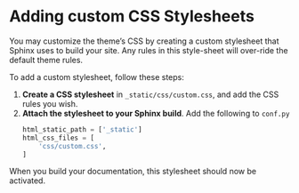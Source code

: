 # Adding custom CSS Stylesheets

You may customize the theme’s CSS by creating a custom stylesheet that Sphinx uses to build your site. Any rules in this style-sheet will over-ride the default theme rules.

To add a custom stylesheet, follow these steps:

1. **Create a CSS stylesheet** in `_static/css/custom.css`, and add the CSS rules you wish.
2. **Attach the stylesheet to your Sphinx build**. Add the following to `conf.py`
   ```python
   html_static_path = ['_static']
   html_css_files = [
       'css/custom.css',
   ]
   ```

When you build your documentation, this stylesheet should now be activated.
